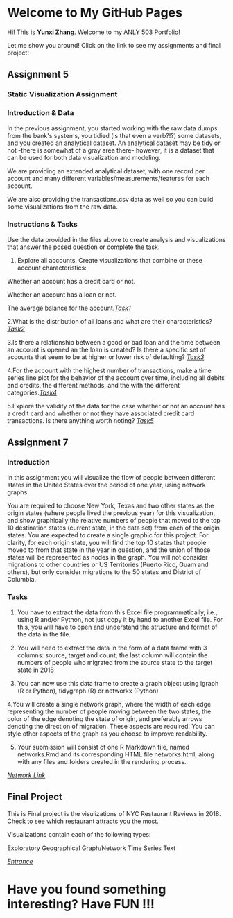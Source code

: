 # Welcome to My GitHub Pages

Hi! This is **Yunxi Zhang**. Welcome to my ANLY 503 Portfolio!

Let me show you around! Click on the link to see my assignments and final project!


## Assignment 5
### Static Visualization Assignment
### Introduction & Data
In the previous assignment, you started working with the raw data dumps from the bank's systems, you tidied (is that even a verb?!?) some datasets, and you created an analytical dataset. An analytical dataset may be tidy or not -there is somewhat of a gray area there- however, it is a dataset that can be used for both data visualization and modeling.

We are providing an extended analytical dataset, with one record per account and many different variables/measurements/features for each account.

We are also providing the transactions.csv data as well so you can build some visualizations from the raw data.

### Instructions & Tasks
Use the data provided in the files above to create analysis and visualizations that answer the posed question or complete the task.

 1. Explore all accounts. Create visualizations that combine or these account characteristics:

 Whether an account has a credit card or not.
 
 Whether an account has a loan or not.
 
 The average balance for the account.[*Task1*](https://github.com/yz721/ANLY503_Portfolio/blob/gh-pages/task1.html)
 
 2.What is the distribution of all loans and what are their characteristics? [*Task2*](https://github.com/yz721/ANLY503_Portfolio/blob/gh-pages/task2.html)
 
 3.Is there a relationship between a good or bad loan and the time between an account is opened an the loan is created? Is there a specific set of accounts that seem to be at higher or lower risk of defaulting? [*Task3*](https://github.com/yz721/ANLY503_Portfolio/blob/gh-pages/task3.html)
 
 4.For the account with the highest number of transactions, make a time series line plot for the behavior of the account over time, including all debits and credits, the different methods, and the with the different categories.[*Task4*](https://github.com/yz721/ANLY503_Portfolio/blob/gh-pages/task4.html)
 
 5.Explore the validity of the data for the case whether or not an account has a credit card and whether or not they have associated credit card transactions. Is there anything worth noting? [*Task5*](https://github.com/yz721/ANLY503_Portfolio/blob/gh-pages/task5.html)


## Assignment 7
### Introduction
In this assignment you will visualize the flow of people between different states in the United States over the period of one year, using network graphs.

You are required to choose New York, Texas and two other states as the origin states (where people lived the previous year) for this visualization, and show graphically the relative numbers of people that moved to the top 10 destination states (current state, in the data set) from each of the origin states. You are expected to create a single graphic for this project. For clarity, for each origin state, you will find the top 10 states that people moved to from that state in the year in question, and the union of those states will be represented as nodes in the graph. You will not consider migrations to other countries or US Territories (Puerto Rico, Guam and others), but only consider migrations to the 50 states and District of Columbia.

### Tasks
1. You have to extract the data from this Excel file programmatically, i.e., using R and/or Python, not just copy it by hand to another Excel file. For this, you will have to open and understand the structure and format of the data in the file.

2. You will need to extract the data in the form of a data frame with 3 columns: source, target and count; the last column will contain the numbers of people who migrated from the source state to the target state in 2018

3. You can now use this data frame to create a graph object using igraph (R or Python), tidygraph (R) or networkx (Python)

4.You will create a single network graph, where the width of each edge representing the number of people moving between the two states, the color of the edge denoting the state of origin, and preferably arrows denoting the direction of migration. These aspects are required. You can style other aspects of the graph as you choose to improve readability.

5. Your submission will consist of one R Markdown file, named networks.Rmd and its corresponding HTML file networks.html, along with any files and folders created in the rendering process. 

[*Network Link*](https://github.com/yz721/ANLY503_Portfolio/blob/gh-pages/Networks.html)




## Final Project
This is Final project is the visulizations of NYC Restaurant Reviews in 2018.
Check to see which restaurant attracts you the most.

Visualizations contain each of the following types:

Exploratory
Geographical
Graph/Network
Time Series
Text

[*Entrance*](https://yz721.github.io/YunxiZhang.github.io/#geo)

# Have you found something interesting? Have FUN !!!
